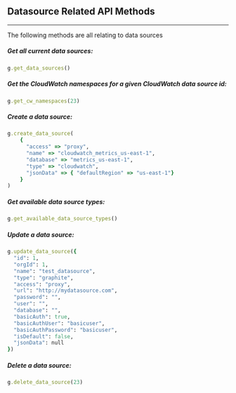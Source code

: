 
## Datasource Related API Methods
---

The following methods are all relating to data sources


##### Get all current data sources: 
```ruby
g.get_data_sources()
```

##### Get the CloudWatch namespaces for a given CloudWatch data source id:
```ruby
g.get_cw_namespaces(23)
```

##### Create a data source: 
```ruby
g.create_data_source(
    {
      "access" => "proxy",
      "name" => "cloudwatch_metrics_us-east-1",
      "database" => "metrics_us-east-1",
      "type" => "cloudwatch",
      "jsonData" => { "defaultRegion" => "us-east-1"}
    }
)
```

##### Get available data source types: 
```ruby
g.get_available_data_source_types()
```

##### Update a data source:
```ruby
g.update_data_source({
  "id": 1,
  "orgId": 1,
  "name": "test_datasource",
  "type": "graphite",
  "access": "proxy",
  "url": "http://mydatasource.com",
  "password": "",
  "user": "",
  "database": "",
  "basicAuth": true,
  "basicAuthUser": "basicuser",
  "basicAuthPassword": "basicuser",
  "isDefault": false,
  "jsonData": null
})
```

##### Delete a data source:
```ruby
g.delete_data_source(23)
```
